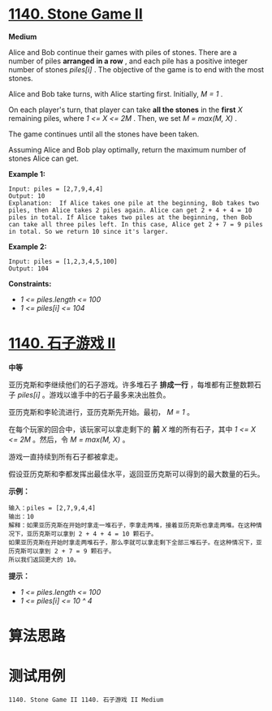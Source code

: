 # [1140. Stone Game II][enTitle]

**Medium**

Alice and Bob continue their games with piles of stones. There are a number of piles **arranged in a row** , and each pile has a positive integer number of stones  *piles[i]* . The objective of the game is to end with the most stones.

Alice and Bob take turns, with Alice starting first. Initially,  *M = 1* .

On each player's turn, that player can take **all the stones**  in the **first**   *X*  remaining piles, where  *1 <= X <= 2M* . Then, we set  *M = max(M, X)* .

The game continues until all the stones have been taken.

Assuming Alice and Bob play optimally, return the maximum number of stones Alice can get.



**Example 1:** 

```
Input: piles = [2,7,9,4,4]
Output: 10
Explanation:  If Alice takes one pile at the beginning, Bob takes two piles, then Alice takes 2 piles again. Alice can get 2 + 4 + 4 = 10 piles in total. If Alice takes two piles at the beginning, then Bob can take all three piles left. In this case, Alice get 2 + 7 = 9 piles in total. So we return 10 since it's larger. 

```

**Example 2:** 

```
Input: piles = [1,2,3,4,5,100]
Output: 104

```



**Constraints:** 

-  *1 <= piles.length <= 100*  
-  *1 <= piles[i] <= 104* 


# [1140. 石子游戏 II][cnTitle]

**中等**

亚历克斯和李继续他们的石子游戏。许多堆石子 **排成一行** ，每堆都有正整数颗石子  *piles[i]* 。游戏以谁手中的石子最多来决出胜负。

亚历克斯和李轮流进行，亚历克斯先开始。最初， *M = 1* 。

在每个玩家的回合中，该玩家可以拿走剩下的 **前**   *X*  堆的所有石子，其中  *1 <= X <= 2M* 。然后，令  *M = max(M, X)* 。

游戏一直持续到所有石子都被拿走。

假设亚历克斯和李都发挥出最佳水平，返回亚历克斯可以得到的最大数量的石头。



**示例：** 

```
输入：piles = [2,7,9,4,4]
输出：10
解释：如果亚历克斯在开始时拿走一堆石子，李拿走两堆，接着亚历克斯也拿走两堆。在这种情况下，亚历克斯可以拿到 2 + 4 + 4 = 10 颗石子。 
如果亚历克斯在开始时拿走两堆石子，那么李就可以拿走剩下全部三堆石子。在这种情况下，亚历克斯可以拿到 2 + 7 = 9 颗石子。
所以我们返回更大的 10。 

```



**提示：** 

-  *1 <= piles.length <= 100*  
-  *1 <= piles[i] <= 10 ^ 4* 




# 算法思路

# 测试用例
```
1140. Stone Game II 1140. 石子游戏 II Medium
```

[enTitle]: https://leetcode.com/problems/stone-game-ii/
[cnTitle]: https://leetcode-cn.com/problems/stone-game-ii/
